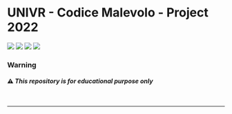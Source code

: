 # UNIVR - Codice Malevolo - Project 2022
<img src="https://img.shields.io/badge/%20-malware-red?style=flat-square"> <img src="https://img.shields.io/badge/%20-EXE-gray?style=flat-square"> <img src="https://img.shields.io/badge/%20-XLS-green?style=flat-square"> <img src="https://img.shields.io/badge/%20-DOC-blue?style=flat-square">

### Warning
#### :warning: *This repository is for educational purpose only*

<br>

---

<br>
